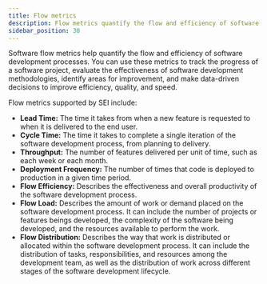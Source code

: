 ```yaml
---
title: Flow metrics
description: Flow metrics quantify the flow and efficiency of software development processes.
sidebar_position: 30
---
```


Software flow metrics help quantify the flow and efficiency of software development processes. You can use these metrics to track the progress of a software project, evaluate the effectiveness of software development methodologies, identify areas for improvement, and make data-driven decisions to improve efficiency, quality, and speed.

Flow metrics supported by SEI include:

* **Lead Time:** The time it takes from when a new feature is requested to when it is delivered to the end user.
* **Cycle Time:** The time it takes to complete a single iteration of the software development process, from planning to delivery.
* **Throughput:** The number of features delivered per unit of time, such as each week or each month.
* **Deployment Frequency:** The number of times that code is deployed to production in a given time period.
* **Flow Efficiency:** Describes the effectiveness and overall productivity of the software development process.
* **Flow Load:** Describes the amount of work or demand placed on the software development process. It can include the number of projects or features beings developed, the complexity of the software being developed, and the resources available to perform the work.
* **Flow Distribution:** Describes the way that work is distributed or allocated within the software development process. It can include the distribution of tasks, responsibilities, and resources among the development team, as well as the distribution of work across different stages of the software development lifecycle.

